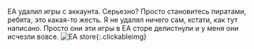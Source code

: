 ---
---
EA удалил игры с аккаунта.
Серьезно? Просто становитесь пиратами, ребята, это какая-то жесть.
Я не удалял ничего сам, кстати, как тут написано. Просто они эти игры в EA сторе делистнули и у меня они исчезли вовсе.
![EA store]({{site.url}}/assets/images/ea_store.png){:.clickableimg}